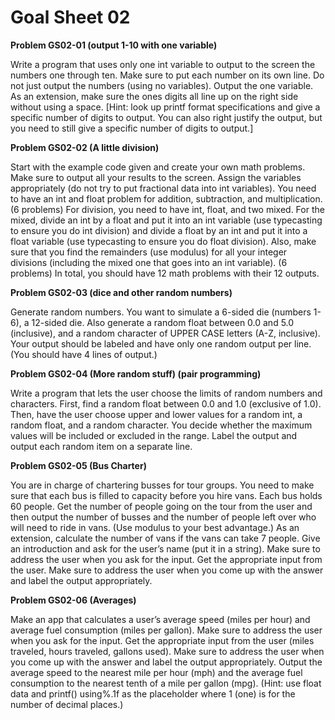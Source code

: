 # Goal Sheet 02

**Problem GS02-01 (output 1-10 with one variable)**

Write a program that uses only one int variable to output to the screen the numbers one through ten.  Make sure to put each number on its own line.  Do not just output the numbers (using no variables).  Output the one variable.  As an extension, make sure the ones digits all line up on the right side without using a space.  [Hint: look up printf format specifications and give a specific number of digits to output.  You can also right justify the output, but you need to still give a specific number of digits to output.]

**Problem GS02-02 (A little division)**

Start with the example code given and create your own math problems.  Make sure to output all your results to the screen.  Assign the variables appropriately (do not try to put fractional data into int variables).  You need to have an int and float problem for addition, subtraction, and multiplication.  (6 problems)  For division, you need to have int, float, and two mixed.  For the mixed, divide an int by a float and put it into an int variable (use typecasting to ensure you do int division) and divide a float by an int and put it into a float variable (use typecasting to ensure you do float division).  Also, make sure that you find the remainders (use modulus) for all your integer divisions (including the mixed one that goes into an int variable).  (6 problems)  In total, you should have 12 math problems with their 12 outputs.

**Problem GS02-03 (dice and other random numbers)**

Generate random numbers.  You want to simulate a 6-sided die (numbers 1-6), a 12-sided die.  Also generate a random float between 0.0 and 5.0 (inclusive), and a random character of UPPER CASE letters (A-Z, inclusive).  Your output should be labeled and have only one random output per line.  (You should have 4 lines of output.)

**Problem GS02-04 (More random stuff) (pair programming)**

Write a program that lets the user choose the limits of random numbers and characters.  First, find a random float between 0.0 and 1.0 (exclusive of 1.0).  Then, have the user choose upper and lower values for a random int, a random float, and a random character.  You decide whether the maximum values will be included or excluded in the range.  Label the output and output each random item on a separate line.

**Problem GS02-05 (Bus Charter)**

You are in charge of chartering busses for tour groups.  You need to make sure that each bus is filled to capacity before you hire vans.  Each bus holds 60 people.  Get the number of people going on the tour from the user and then output the number of busses and the number of people left over who will need to ride in vans.  (Use modulus to your best advantage.)  As an extension, calculate the number of vans if the vans can take 7 people.  Give an introduction and ask for the user’s name (put it in a string).  Make sure to address the user when you ask for the input.  Get the appropriate input from the user.  Make sure to address the user when you come up with the answer and label the output appropriately.

**Problem GS02-06 (Averages)**

Make an app that calculates a user’s average speed (miles per hour) and average fuel consumption (miles per gallon).  Make sure to address the user when you ask for the input.  Get the appropriate input from the user (miles traveled, hours traveled, gallons used).  Make sure to address the user when you come up with the answer and label the output appropriately.  Output the average speed to the nearest mile per hour (mph) and the average fuel consumption to the nearest tenth of a mile per gallon (mpg).  (Hint: use float data and printf() using%.1f as the placeholder where 1 (one) is for the number of decimal places.)
